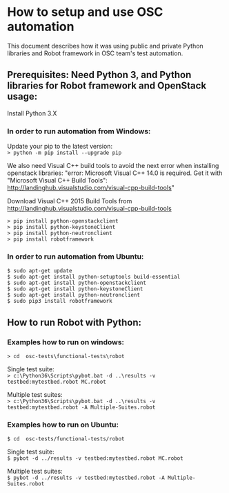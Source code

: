 # How to setup and use OSC automation
This document describes how it was using public and private Python libraries and Robot framework in OSC team's test automation.

## Prerequisites: Need Python 3, and Python libraries for Robot framework and OpenStack usage:

Install Python 3.X  

### In order to run automation from Windows:
Update your pip to the latest version:  
`> python -m pip install --upgrade pip`  

We also need Visual C++ build tools to avoid the next error when installing openstack libraries:
"error: Microsoft Visual C++ 14.0 is required. Get it with "Microsoft Visual C++ Build Tools": http://landinghub.visualstudio.com/visual-cpp-build-tools"  
 
Download Visual C++ 2015 Build Tools  from http://landinghub.visualstudio.com/visual-cpp-build-tools  

`> pip install python-openstackclient`  
`> pip install python-keystoneClient`  
`> pip install python-neutronclient`  
`> pip install robotframework`  


### In order to run automation from Ubuntu:

`$ sudo apt-get update`  
`$ sudo apt-get install python-setuptools build-essential`  
`$ sudo apt-get install python-openstackclient`  
`$ sudo apt-get install python-keystoneClient`  
`$ sudo apt-get install python-neutronclient`  
`$ sudo pip3 install robotframework`  

## How to run Robot with Python:

### Examples how to run on windows:

`> cd  osc-tests\functional-tests\robot`  

Single test suite:   
`> c:\Python36\Scripts\pybot.bat -d ..\results -v testbed:mytestbed.robot MC.robot`  

Multiple test suites:   
`> c:\Python36\Scripts\pybot.bat -d ..\results -v testbed:mytestbed.robot -A Multiple-Suites.robot`  

### Examples how to run on Ubuntu:
`$ cd  osc-tests/functional-tests/robot`  

Single test suite:  
`$ pybot -d ../results -v testbed:mytestbed.robot MC.robot`  

Multiple test suites:   
`$ pybot -d ../results -v testbed:mytestbed.robot -A Multiple-Suites.robot`  
